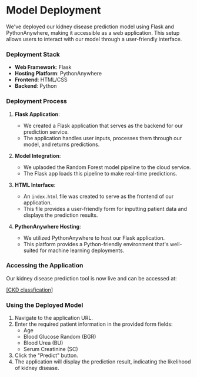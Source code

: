 
# Model Deployment
We've deployed our kidney disease prediction model using Flask and PythonAnywhere, making it accessible as a web application. This setup allows users to interact with our model through a user-friendly interface.

### Deployment Stack

- **Web Framework**: Flask
- **Hosting Platform**: PythonAnywhere
- **Frontend**: HTML/CSS
- **Backend**: Python

### Deployment Process

1. **Flask Application**: 
   - We created a Flask application that serves as the backend for our prediction service.
   - The application handles user inputs, processes them through our model, and returns predictions.

2. **Model Integration**:
   - We uplaoded the Random Forest model pipeline to the cloud service.
   - The Flask app loads this pipeline to make real-time predictions.

3. **HTML Interface**:
   - An `index.html` file was created to serve as the frontend of our application.
   - This file provides a user-friendly form for inputting patient data and displays the prediction results.

4. **PythonAnywhere Hosting**:
   - We utilized PythonAnywhere to host our Flask application.
   - This platform provides a Python-friendly environment that's well-suited for machine learning deployments.

### Accessing the Application

Our kidney disease prediction tool is now live and can be accessed at:

[[CKD classfication]](https://fate24.pythonanywhere.com/)

### Using the Deployed Model

1. Navigate to the application URL.
2. Enter the required patient information in the provided form fields:
   - Age
   - Blood Glucose Random (BGR)
   - Blood Urea (BU)
   - Serum Creatinine (SC)
3. Click the "Predict" button.
4. The application will display the prediction result, indicating the likelihood of kidney disease.




